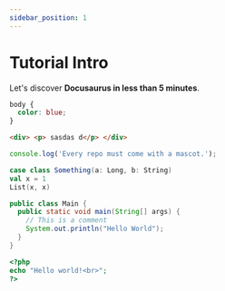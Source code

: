 ```yaml
---
sidebar_position: 1
---
```


# Tutorial Intro

Let's discover **Docusaurus in less than 5 minutes**.

```css
body {
  color: blue;
}
```

```html
<div> <p> sasdas d</p> </div>
```

```jsx
console.log('Every repo must come with a mascot.');
```

```scala
case class Something(a: Long, b: String)
val x = 1
List(x, x)
```

```java
public class Main {
  public static void main(String[] args) {
    // This is a comment
    System.out.println("Hello World");
  }
}
```

```php
<?php
echo "Hello world!<br>";
?>
```
